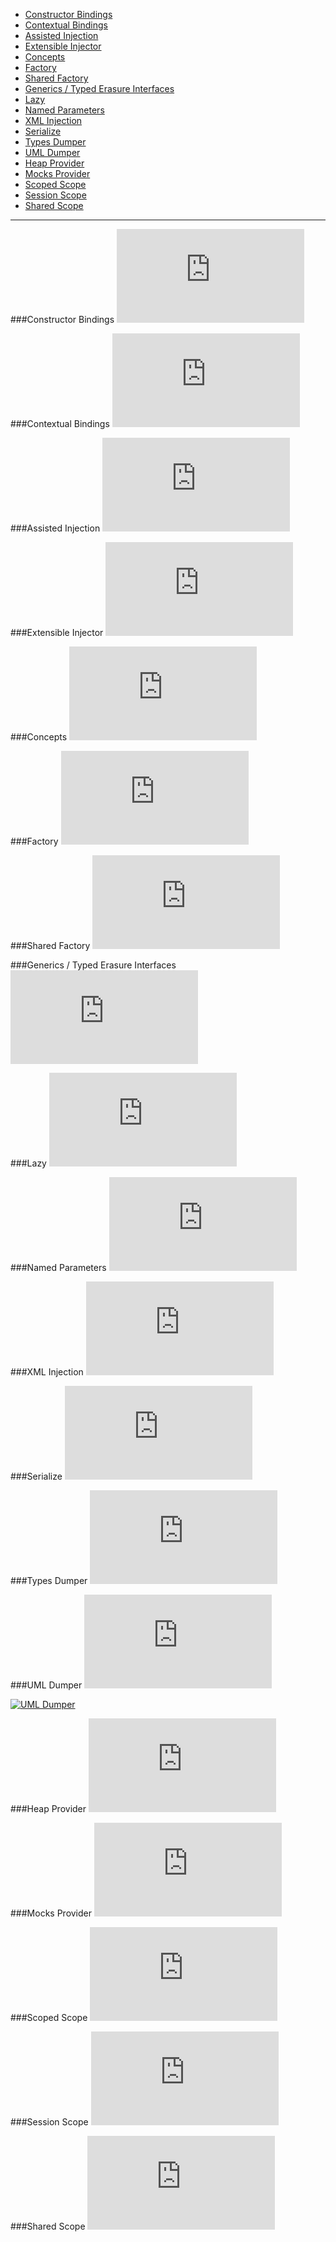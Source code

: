 * [Constructor Bindings](#constructor-bindings)
* [Contextual Bindings](#contextual-bindings)
* [Assisted Injection](#assisted-injection)
* [Extensible Injector](#extensible-injector)
* [Concepts](#concepts)
* [Factory](#factory)
* [Shared Factory](#shared-factory)
* [Generics / Typed Erasure Interfaces](#generics-typed-erasure-interfaces)
* [Lazy](#lazy)
* [Named Parameters](#named-parameters)
* [XML Injection](#xml-injection)
* [Serialize](#serialize)
* [Types Dumper](#types-dumper)
* [UML Dumper](#uml-dumper)
* [Heap Provider](#heap-provider)
* [Mocks Provider](#mocks-provider)
* [Scoped Scope](#scoped-scope)
* [Session Scope](#session-scope)
* [Shared Scope](#shared-scope)

---

###Constructor Bindings
![CPP](https://raw.githubusercontent.com/boost-experimental/di/cpp14/extension/test/bindings/constructor_bindings.cpp)

###Contextual Bindings
![CPP](https://raw.githubusercontent.com/boost-experimental/di/cpp14/extension/test/bindings/contextual_bindings.cpp)

###Assisted Injection
![CPP](https://raw.githubusercontent.com/boost-experimental/di/cpp14/extension/test/injections/assisted_injection.cpp)

###Extensible Injector
![CPP](https://raw.githubusercontent.com/boost-experimental/di/cpp14/extension/test/injections/extensible_injector.cpp)

###Concepts
![CPP](https://raw.githubusercontent.com/boost-experimental/di/cpp14/extension/test/injections/concepts.cpp)

###Factory
![CPP](https://raw.githubusercontent.com/boost-experimental/di/cpp14/extension/test/injections/factory.cpp)

###Shared Factory
![CPP](https://raw.githubusercontent.com/boost-experimental/di/cpp14/extension/test/injections/shared_factory.cpp)

###Generics / Typed Erasure Interfaces
![CPP](https://raw.githubusercontent.com/boost-experimental/di/cpp14/extension/test/injections/generics.cpp)

###Lazy
![CPP](https://raw.githubusercontent.com/boost-experimental/di/cpp14/extension/test/injections/lazy.cpp)

###Named Parameters
![CPP](https://raw.githubusercontent.com/boost-experimental/di/cpp14/extension/test/injections/named_parameters.cpp)

###XML Injection
![CPP](https://raw.githubusercontent.com/boost-experimental/di/cpp14/extension/test/injections/xml_injection.cpp)

###Serialize
![CPP](https://raw.githubusercontent.com/boost-experimental/di/cpp14/extension/test/policies/serialize.cpp)

###Types Dumper
![CPP](https://raw.githubusercontent.com/boost-experimental/di/cpp14/extension/test/policies/types_dumper.cpp)

###UML Dumper
![CPP](https://raw.githubusercontent.com/boost-experimental/di/cpp14/extension/test/policies/uml_dumper.cpp)

[![UML Dumper](images/uml_dumper.png)](images/uml_dumper.png)

###Heap Provider
![CPP](https://raw.githubusercontent.com/boost-experimental/di/cpp14/extension/test/providers/heap.cpp)

###Mocks Provider
![CPP](https://raw.githubusercontent.com/boost-experimental/di/cpp14/extension/test/providers/mocks_provider.cpp)

###Scoped Scope
![CPP](https://raw.githubusercontent.com/boost-experimental/di/cpp14/extension/test/scopes/scoped.cpp)

###Session Scope
![CPP](https://raw.githubusercontent.com/boost-experimental/di/cpp14/extension/test/scopes/session.cpp)

###Shared Scope
![CPP](https://raw.githubusercontent.com/boost-experimental/di/cpp14/extension/test/scopes/shared.cpp)
